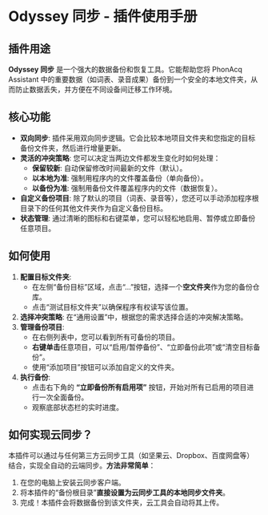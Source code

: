 # Odyssey 同步 - 插件使用手册

## 插件用途

**Odyssey 同步** 是一个强大的数据备份和恢复工具。它能帮助您将 PhonAcq Assistant 中的重要数据（如词表、录音成果）备份到一个安全的本地文件夹，从而防止数据丢失，并方便在不同设备间迁移工作环境。

## 核心功能

- **双向同步**: 插件采用双向同步逻辑。它会比较本地项目文件夹和您指定的目标备份文件夹，然后进行增量更新。
- **灵活的冲突策略**: 您可以决定当两边文件都发生变化时如何处理：
    - **保留较新**: 自动保留修改时间最新的文件（默认）。
    - **以本地为准**: 强制用程序内的文件覆盖备份（单向备份）。
    - **以备份为准**: 强制用备份文件覆盖程序内的文件（数据恢复）。
- **自定义备份项目**: 除了默认的项目（词表、录音等），您还可以手动添加程序根目录下的任何其他文件夹作为自定义备份目标。
- **状态管理**: 通过清晰的图标和右键菜单，您可以轻松地启用、暂停或立即备份任意项目。

## 如何使用

1.  **配置目标文件夹**:
    - 在左侧“备份目标”区域，点击“...”按钮，选择一个**空文件夹**作为您的备份仓库。
    - 点击“测试目标文件夹”以确保程序有权读写该位置。
2.  **选择冲突策略**: 在“通用设置”中，根据您的需求选择合适的冲突解决策略。
3.  **管理备份项目**:
    - 在右侧列表中，您可以看到所有可备份的项目。
    - **右键单击**任意项目，可以“启用/暂停备份”、“立即备份此项”或“清空目标备份”。
    - 使用“添加项目”按钮可以添加自定义的文件夹。
4.  **执行备份**:
    - 点击右下角的 **“立即备份所有启用项”** 按钮，开始对所有已启用的项目进行一次全面备份。
    - 观察底部状态栏的实时进度。

## 如何实现云同步？

本插件可以通过与任何第三方云同步工具（如坚果云、Dropbox、百度网盘等）结合，实现全自动的云端同步。**方法非常简单**：

1.  在您的电脑上安装云同步客户端。
2.  将本插件的“备份根目录”**直接设置为云同步工具的本地同步文件夹**。
3.  完成！本插件会将数据备份到该文件夹，云工具会自动将其上传。